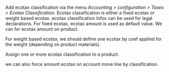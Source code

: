 Add ecotax classification via the menu *Accounting \> configuration \>
Taxes \> Ecotax Classification*. Ecotax classification is either a
fixed ecotax or weight based ecotax. ecotax classification Infos can
be used for legal declarations. For fixed ecotax, ecotax amount is
used as default value. We can for ecotax amount on product.

For weight based ecotax, we should define one ecotax by coef applied
for the weight (depending on product materials).

Assign one or more ecotax classification to a product.

we can also force amount ecotax on account move line by classification.
